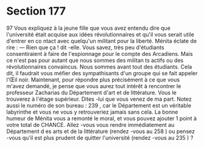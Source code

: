 # Section 177

97
Vous expliquez à la jeune fille que vous avez entendu dire que
l'université était acquise aux idées révolutionnaires et qu'il vous
serait utile d'entrer en co ntact avec quelqu'un militant pour la
liberté. Ménita éclate de rire :
— Rien que ça ! dit -elle. Vous savez, très peu d'étudiants
consentiraient à faire de l'espionnage pour le compte des
Arcadiens. Mais ce n'est pas pour autant que nous sommes des
militan ts actifs ou des révolutionnaires convaincus. Nous
sommes avant tout des étudiants. Cela dit, il faudrait vous méfier
des sympathisants d'un groupe qui se fait appeler l'Œil noir.
Maintenant, pour répondre plus précisément à ce que vous
m'avez demandé, je pense que vous aurez tout intérêt à
rencontrer le professeur Zacharias du Département d'art et de
littérature. Vous le trouverez à l'étage supérieur. Dites -lui que
vous venez de ma part. Notez aussi le numéro de son bureau :
239 , car le Département est un véritable labyrinthe et vous ne
vous y retrouveriez jamais sans cela. La bonne humeur de Ménita
vous a remonté le moral, et vous pouvez ajouter 1 point à votre
total de CHANCE.  Allez -vous vous rendre immédiatement au
Département d es arts et de la littérature (rendez -vous au 258 )
ou pensez -vous qu'il est plus prudent de quitter l'université
(rendez -vous au 235 ) ?